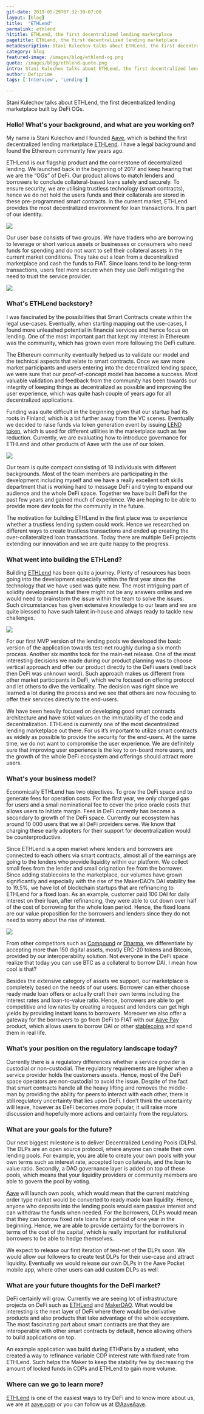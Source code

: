 ```yaml
---
git-date: 2019-05-29T07:32:39-07:00
layout: [blog]
title:  "ETHLend"
permalink: ethlend
h1title: ETHLend, the first decentralized lending marketplace
pagetitle: ETHLend, the first decentralized lending marketplace   
metadescription: Stani Kulechov talks about ETHLend, the first decentralized lending marketplace built by DeFi OGs.
category: blog
featured-image: /images/blog/ethlend-og.png
quote: /images/blog/ethlend-quote.png
intro: Stani Kulechov talks about ETHLend, the first decentralized lending marketplace built by DeFi OGs.
author: Defiprime
tags: ['Interview', 'Lending']

---
```

Stani Kulechov talks about ETHLend, the first decentralized lending marketplace built by DeFi OGs.

### Hello! What's your background, and what are you working on?

My name is Stani Kulechov and I founded [Aave](https://aave.com/), which is behind the first decentralized lending marketplace [ETHLend](https://ethlend.io/). I have a legal background and found the Ethereum community few years ago.

ETHLend is our flagship product and the cornerstone of decentralized lending. We launched back in the beginning of 2017 and keep hearing that we are the “OGs” of DeFi. Our product allows to match lenders and borrowers to conclude collateral-based loans safely and securely. To ensure security, we are utilising trustless technology (smart contracts), hence we do not hold the users funds and their collaterals are stored in these pre-programmed smart contracts. In the current market, ETHLend provides the most decentralized environment for loan transactions. It is part of our identity.

![](/images/blog/ethlend1.png)

Our user base consists of two groups. We have traders who are borrowing to leverage or short various assets or businesses or consumers who need funds for spending and do not want to sell their collateral assets in the current market conditions. They take out a loan from a decentralized marketplace and cash the funds to FIAT. Since loans tend to be long-term transactions, users feel more secure when they use DeFi mitigating the need to trust the service provider.

![](/images/blog/ethlend3.png)


### What's ETHLend backstory?

I was fascinated by the possibilities that Smart Contracts create within the legal use-cases. Eventually, when starting mapping out the use-cases, I found more unleashed potential in financial services and hence focus on lending. One of the most important part that kept my interest in Ethereum was the community, which has grown even more following the DeFi culture.

The Ethereum community eventually helped us to validate our model and the technical aspects that relate to smart contracts. Once we saw more market participants and users entering into the decentralized lending space, we were sure that our proof-of-concept model has become a success. Most valuable validation and feedback from the community has been towards our integrity of keeping things as decentralized as possible and improving the user experience, which was quite hash couple of years ago for all decentralized applications.

Funding was quite difficult in the beginning given that our startup had its roots in Finland, which is a bit further away from the VC scenes. Eventually we decided to raise funds via token generation event by issuing [LEND token](https://coinmarketcap.com/currencies/ethlend/), which is used for different utilities in the marketplace such as fee reduction. Currently, we are evaluating how to introduce governance for ETHLend and other products of Aave with the use of our token.

![](/images/blog/ethlend4.png)

Our team is quite compact consisting of 18 individuals with different backgrounds. Most of the team members are participating in the development including myself and we have a really excellent soft skills department that is working hard to message DeFi and trying to expand our audience and the whole DeFi space. Together we have built DeFi for the past few years and gained much of experience. We are hoping to be able to provide more dev tools for the community in the future.

The motivation for building ETHLend in the first place was to experience whether a trustless lending system could work. Hence we researched on different ways to create trustless transactions and ended up creating the over-collateralized loan transactions. Today there are multiple DeFi projects extending our innovation and we are quite happy to the progress.

### What went into building the ETHLend?

Building [ETHLend](https://ethlend.io/) has been quite a journey. Plenty of resources has been going into the development especially within the first year since the technology that we have used was quite new. The most intriguing part of solidity development is that there might not be any answers online and we would need to brainstorm the issue within the team to solve the issues. Such circumstances has given extensive knowledge to our team and we are quite blessed to have such talent in-house and always ready to tackle new challenges.

![](/images/blog/ethlend2.png)

For our first MVP version of the lending pools we developed the basic version of the application towards test-net roughly during a six month process. Another six months took for the main-net release. One of the most interesting decisions we made during our product planning was to choose vertical approach and offer our product directly to the DeFi users (well back then DeFi was unknown word). Such approach makes us different from other market participants in DeFi, which we’re focused on offering protocol and let others to dive the verticality. The decision was right since we learned a lot during the process and we see that others are now focusing to offer their services directly to the end-users.

We have been heavily focused on developing good smart contracts architecture and have strict values on the immutability of the code and decentralization. ETHLend is currently one of the most decentralized lending marketplace out there. For us it’s important to utilize smart contracts as widely as possible to provide the security for the end-users. At the same time, we do not want to compromise the user experience. We are definitely sure that improving user experience is the key to on-board more users, and the growth of the whole DeFi ecosystem and offerings should attract more users.

### What's your business model?

Economically ETHLend has two objectives. To grow the DeFi space and to generate fees for operation costs. For the first year, we only charged gas for users and a small nominational fee to cover the price oracle costs that allows users to initiate margin. Fees in DeFi currently has become a secondary to growth of the DeFi space. Currently our ecosystem has around 10 000 users that we all DeFi providers serve. We know that charging these early adopters for their support for decentralization would be counterproductive.

Since ETHLend is a open market where lenders and borrowers are connected to each others via smart contracts, almost all of the earnings are going to the lenders who provide liquidity within our platform. We collect small fees from the lender and small origination fee from the borrower. Since adding stablecoins to the marketplace, our volumes have grown significantly and especially with the rise of the MakerDAO’s DAI stability fee to 19.5%, we have lot of blockchain startups that are refinancing to ETHLend for a fixed loan. As an example, customer paid 100 DAI for daily interest on their loan, after refinancing, they were able to cut down over half of the cost of borrowing for the whole loan period. Hence, the fixed loans are our value proposition for the borrowers and lenders since they do not need to worry about the rise of interest.

![](/images/blog/ethlend6.png)

From other competitors such as [Compound](https://compound.finance) or [Dharma](https://www.dharma.io/), we differentiate by accepting more than 150 digital assets, mostly ERC-20 tokens and Bitcoin, provided by our interoperability solution. Not everyone in the DeFi space realize that today you can use BTC as a collateral to borrow DAI, I mean how cool is that?

Besides the extensive category of assets we support, our marketplace is completely based on the needs of our users. Borrower can either choose ready made loan offers or actually craft their own terms including the interest rates and loan-to-value ratio. Hence, borrowers are able to get competitive and low rates by creating a request and lenders can get high yields by providing instant loans to borrowers. Moreover we also offer a gateway for the borrowers to go from DeFi to FIAT with our [Aave Pay](https://pay.aave.com) product, which allows users to borrow DAI or other [stablecoins](/stablecoins) and spend them in real life.

### What’s your position on the regulatory landscape today?

Currently there is a regulatory differences whether a service provider is custodial or non-custodial. The regulatory requirements are higher when a service provider holds the customers assets. Hence, most of the DeFi space operators are non-custodial to avoid the issue. Despite of the fact that smart contracts handle all the heavy lifting and removes the middle-man by providing the ability for peers to interact with each other, there is still regulatory uncertainty that lies upon DeFi. I don’t think the uncertainty will leave, however as DeFi becomes more popular, it will raise more discussion and hopefully more actions and certainty from the regulators.

### What are your goals for the future?

Our next biggest milestone is to deliver Decentralized Lending Pools (DLPs). The DLPs are an open source protocol, where anyone can create their own lending pools. For example, you are able to create your own pools with your own terms such as interest rate, accepted loan collaterals, and the loan to value ratio. Secondly, a DAO governance layer is added on top of these pools, which means that your liquidity providers or community members are able to govern the pool by voting.

[Aave](https://aave.com/) will launch own pools, which would mean that the current matching order type market would be converted to ready made loan liquidity. Hence, anyone who deposits into the lending pools would earn passive interest and can withdraw the funds when needed. For the borrowers, DLPs would mean that they can borrow fixed rate loans for a period of one year in the beginning. Hence, we are able to provide certainty for the borrowers in terms of the cost of the capital, which is really important for institutional borrowers to be able to hedge themselves.

We expect to release our first iteration of test-net of the DLPs soon. We would allow our followers to create test DLPs for their use-case and attract liquidity. Eventually we would release our own DLPs in the Aave Pocket mobile app, where other users can add custom DLPs as well.

### What are your future thoughts for the DeFi market?

DeFi certainly will grow. Currently we are seeing lot of infrastructure projects on DeFi such as [ETHLend](http://ethlend.io) and [MakerDAO](https://makerdao.com). What would be interesting is the next layer of DeFi where there would be derivative products and also products that take advantage of the whole ecosystem. The most fascinating part about smart contracts are that they are interoperable with other smart contracts by default, hence allowing others to build applications on top.

An example application was build during ETHParis by a student, who created a way to refinance variable CDP interest rate with fixed rate from ETHLend. Such helps the Maker to keep the stability fee by decreasing the amount of locked funds in CDPs and ETHLend to gain more volume.

### Where can we go to learn more?

[ETHLend](http://ethlend.io) is one of the easiest ways to try DeFi and to know more about us, we are at [aave.com](https://aave.com/) or you can follow us at [@AaveAave](https://twitter.com/@AaveAave).
